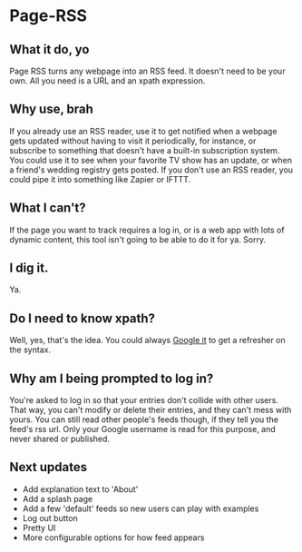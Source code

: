 Page-RSS
========

What it do, yo
--------------
Page RSS turns any webpage into an RSS feed. It doesn't need to be your own. All you need is a URL and an xpath expression.

Why use, brah
-------------
If you already use an RSS reader, use it to get notified when a webpage gets updated without having to visit it periodically, for instance, or subscribe to something that doesn't have a built-in subscription system. You could use it to see when your favorite TV show has an update, or when a friend's wedding registry gets posted. If you don't use an RSS reader, you could pipe it into something like Zapier or IFTTT.

What I can't?
-------------
If the page you want to track requires a log in, or is a web app with lots of dynamic content, this tool isn't going to be able to do it for ya. Sorry.

I dig it.
---------
Ya.

Do I need to know xpath?
------------------------
Well, yes, that's the idea. You could always [Google it](https://www.google.com/search?q=xpath) to get a refresher on the syntax.

Why am I being prompted to log in?
----------------------------------
You're asked to log in so that your entries don't collide with other users. That way, you can't modify or delete their entries, and they can't mess with yours. You can still read other people's feeds though, if they tell you the feed's rss url. Only your Google username is read for this purpose, and never shared or published.

Next updates
------------
* Add explanation text to 'About'
* Add a splash page
* Add a few 'default' feeds so new users can play with examples
* Log out button
* Pretty UI
* More configurable options for how feed appears

